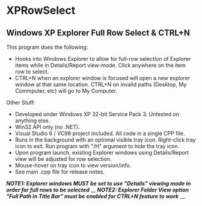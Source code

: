 # XPRowSelect
## Windows XP Explorer Full Row Select & CTRL+N

This program does the following:
* Hooks into Windows Explorer to allow for full-row selection of Explorer items while in Details/Report view-mode. Click anywhere on the item row to select.
* CTRL+N when an explorer window is focused will open a new explorer window at that same location.  CTRL+N on invalid paths (Desktop, My Commputer, etc) will go to My Computer.

Other Stuff:
* Developed under Windows XP 32-bit Service Pack 3.  Untested on anything else.
* Win32 API only (no .NET).
* Visual Studio 6 / VC98 project included.  All code in a single CPP file.
* Runs in the background with an optional visible tray icon. Right-click tray icon to exit. Run program with "/H" argument to hide the tray icon.
* Upon program launch, existing Explorer windows using Details/Report view will be adjusted for row selection.
* Mouse-hover on tray icon to view version/info.
* See main .cpp file for release notes.
  
___NOTE1: Explorer windows _MUST_ be set to use "Details" viewing mode in order for full rows to be selected___ __
___NOTE2: Explorer Folder View option "Full Path in Title Bar" must be enabled for CTRL+N feature to work___ __
